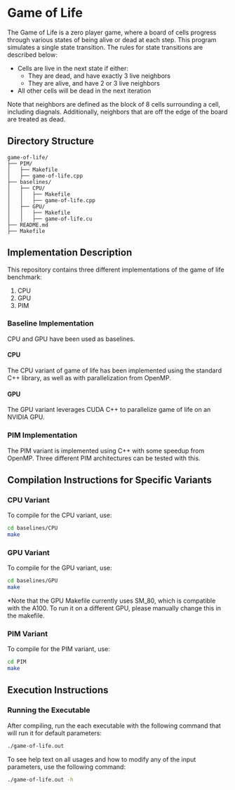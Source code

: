 # Game of Life

The Game of Life is a zero player game, where a board of cells progress through various states of being alive or dead at each step. This program simulates a single state transition. The rules for state transitions are described below:

- Cells are live in the next state if either:
  - They are dead, and have exactly 3 live neighbors
  - They are alive, and have 2 or 3 live neighbors
- All other cells will be dead in the next iteration

Note that neighbors are defined as the block of 8 cells surrounding a cell, including diagnals. Additionally, neighbors that are off the edge of the board are treated as dead.

## Directory Structure

```
game-of-life/
├── PIM/
│   ├── Makefile
│   ├── game-of-life.cpp
├── baselines/
│   ├── CPU/
│   │   ├── Makefile
│   │   ├── game-of-life.cpp
│   ├── GPU/
│   │   ├── Makefile
│   │   ├── game-of-life.cu
├── README.md
├── Makefile
```

## Implementation Description

This repository contains three different implementations of the game of life benchmark:

1. CPU
2. GPU
3. PIM

### Baseline Implementation

CPU and GPU have been used as baselines.

#### CPU

The CPU variant of game of life has been implemented using the standard C++ library, as well as with parallelization from OpenMP.

#### GPU

The GPU variant leverages CUDA C++ to parallelize game of life on an NVIDIA GPU.

### PIM Implementation

The PIM variant is implemented using C++ with some speedup from OpenMP. Three different PIM architectures can be tested with this.

## Compilation Instructions for Specific Variants

### CPU Variant

To compile for the CPU variant, use:

```bash
cd baselines/CPU
make
```

### GPU Variant

To compile for the GPU variant, use:

```bash
cd baselines/GPU
make
```

*Note that the GPU Makefile currently uses SM_80, which is compatible with the A100. To run it on a different GPU, please manually change this in the makefile.

### PIM Variant

To compile for the PIM variant, use:

```bash
cd PIM
make
```

## Execution Instructions

### Running the Executable

After compiling, run the each executable with the following command that will run it for default parameters:

```bash
./game-of-life.out
```

To see help text on all usages and how to modify any of the input parameters, use the following command:

```bash
./game-of-life.out -h
```
